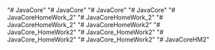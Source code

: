 "# JavaCore" 
"# JavaCore" 
"# JavaCore" 
"# JavaCore" 
"# JavaCoreHomeWork_2" 
"# JavaCoreHomeWork_2" 
"# JavaCoreHomeWork_2" 
"# JavaCoreHomeWork2" 
"# JavaCore_HomeWork2" 
"# JavaCore_HomeWork2" 
"# JavaCore_HomeWork2" 
"# JavaCore_HomeWork2" 
"# JavaCoreHM2" 
